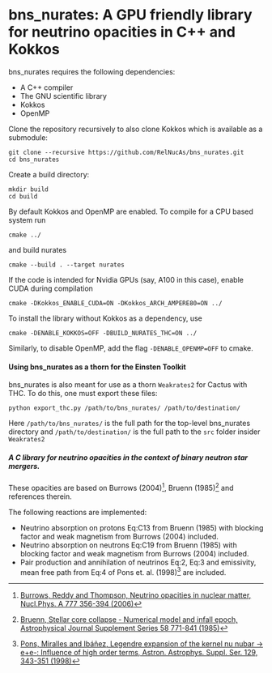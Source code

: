 # bns_nurates: A GPU friendly library for neutrino opacities in C++ and Kokkos

bns_nurates requires the following dependencies:
- A C++ compiler
- The GNU scientific library
- Kokkos
- OpenMP

Clone the repository recursively to also clone Kokkos which is available as a submodule:
```
git clone --recursive https://github.com/RelNucAs/bns_nurates.git
cd bns_nurates
```
Create a build directory:
```
mkdir build
cd build
```
By default Kokkos and OpenMP are enabled. To compile for a CPU based system run
```
cmake ../
```
and build nurates
```
cmake --build . --target nurates
```
If the code is intended for Nvidia GPUs (say, A100 in this case), enable CUDA during compilation
```
cmake -DKokkos_ENABLE_CUDA=ON -DKokkos_ARCH_AMPERE80=ON ../
```

To install the library without Kokkos as a dependency, use
```
cmake -DENABLE_KOKKOS=OFF -DBUILD_NURATES_THC=ON ../
```

Similarly, to disable OpenMP, add the flag ```-DENABLE_OPENMP=OFF``` to cmake.

#### Using bns_nurates as a thorn for the Einsten Toolkit
bns_nurates is also meant for use as a thorn ```Weakrates2``` for Cactus with THC. To do this, one must export these files:

```
python export_thc.py /path/to/bns_nurates/ /path/to/destination/
```

Here ```/path/to/bns_nurates/``` is the full path for the top-level bns_nurates directory and ```/path/to/destination/``` is the full path to the ```src``` folder insider ```Weakrates2```

##### A C library for neutrino opacities in the context of binary neutron star mergers.

These opacities are based on Burrows (2004)[^fn1], Bruenn (1985)[^fn2] and references therein.

The following reactions are implemented:
- Neutrino absorption on protons Eq:C13 from Bruenn (1985) with blocking factor and weak magnetism from Burrows (2004) included.
- Neutrino absorption on neutrons Eq:C19 from Bruenn (1985) with blocking factor and weak magnetism from Burrows (2004) included.
- Pair production and annihilation of neutrinos Eq:2, Eq:3 and emissivity, mean free path from Eq:4 of Pons et. al. (1998)[^fn3] are included.

[^fn1]: [Burrows, Reddy and Thompson, Neutrino opacities in nuclear matter, Nucl.Phys. A 777 356-394 (2006)](https://doi.org/10.1016/j.nuclphysa.2004.06.012)
[^fn2]: [Bruenn, Stellar core collapse - Numerical model and infall epoch, Astrophysical Journal Supplement Series 58 771-841 (1985)](https://doi.org/10.1086/191056)
[^fn3]: [Pons, Miralles and Ibáñez, Legendre expansion of the kernel nu nubar -> e+e-: Influence of high order terms, Astron. Astrophys. Suppl. Ser. 129, 343-351 (1998)](https://doi.org/10.1051/aas:1998189)
